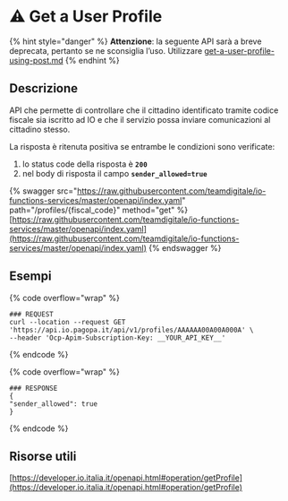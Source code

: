 # ⚠ Get a User Profile

{% hint style="danger" %}
**Attenzione**: la seguente API sarà a breve deprecata, pertanto se ne sconsiglia l’uso. Utilizzare [get-a-user-profile-using-post.md](get-a-user-profile-using-post.md "mention")
{% endhint %}

## Descrizione

API che permette di controllare che il cittadino identificato tramite codice fiscale sia iscritto ad IO e che il servizio possa inviare comunicazioni al cittadino stesso.

La risposta è ritenuta positiva se entrambe le condizioni sono verificate:

1. lo status code della risposta è **`200`**
2. nel body di risposta il campo **`sender_allowed=true`**

{% swagger src="https://raw.githubusercontent.com/teamdigitale/io-functions-services/master/openapi/index.yaml" path="/profiles/{fiscal_code}" method="get" %}
[https://raw.githubusercontent.com/teamdigitale/io-functions-services/master/openapi/index.yaml](https://raw.githubusercontent.com/teamdigitale/io-functions-services/master/openapi/index.yaml)
{% endswagger %}

## Esempi

{% code overflow="wrap" %}
```shell
### REQUEST
curl --location --request GET 'https://api.io.pagopa.it/api/v1/profiles/AAAAAA00A00A000A' \
--header 'Ocp-Apim-Subscription-Key: __YOUR_API_KEY__'
```
{% endcode %}

{% code overflow="wrap" %}
```shell
### RESPONSE
{
"sender_allowed": true
}
```
{% endcode %}

## Risorse utili

[https://developer.io.italia.it/openapi.html#operation/getProfile](https://developer.io.italia.it/openapi.html#operation/getProfile)

